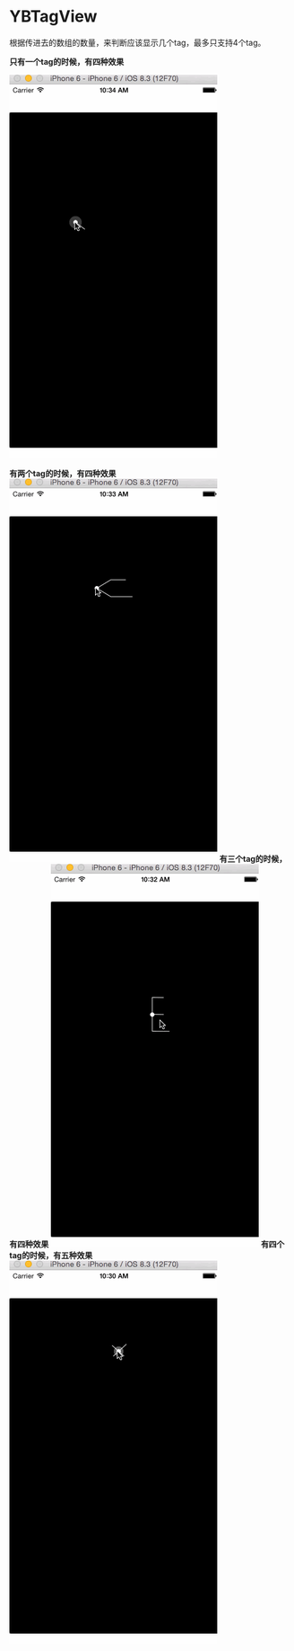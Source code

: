 # YBTagView

根据传进去的数组的数量，来判断应该显示几个tag，最多只支持4个tag。

**只有一个tag的时候，有四种效果**

![截图](https://raw.githubusercontent.com/wangyingbo/YBTagView/master/ScreenShot/gif.gif)

**有两个tag的时候，有四种效果**
![截图](https://raw.githubusercontent.com/wangyingbo/YBTagView/master/ScreenShot/gif2.gif)
**有三个tag的时候，有四种效果**
![截图](https://raw.githubusercontent.com/wangyingbo/YBTagView/master/ScreenShot/gif3.gif)
**有四个tag的时候，有五种效果**
![截图](https://raw.githubusercontent.com/wangyingbo/YBTagView/master/ScreenShot/gif4.gif)